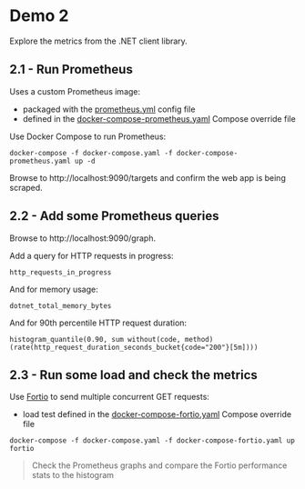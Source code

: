 # Demo 2

Explore the metrics from the .NET client library.

## 2.1 - Run Prometheus

Uses a custom Prometheus image:

- packaged with the [prometheus.yml](./prometheus/prometheus.yml) config file
- defined in the [docker-compose-prometheus.yaml](./docker-compose-prometheus.yaml) Compose override file

Use Docker Compose to run Prometheus:

```
docker-compose -f docker-compose.yaml -f docker-compose-prometheus.yaml up -d
```

Browse to http://localhost:9090/targets and confirm the web app is being scraped.

## 2.2 - Add some Prometheus queries

Browse to http://localhost:9090/graph.

Add a query for HTTP requests in progress:

```
http_requests_in_progress
```

And for memory usage:

```
dotnet_total_memory_bytes
```

And for 90th percentile HTTP request duration:

```
histogram_quantile(0.90, sum without(code, method) (rate(http_request_duration_seconds_bucket{code="200"}[5m])))
```

## 2.3 - Run some load and check the metrics

Use [Fortio](https://github.com/fortio/fortio/) to send multiple concurrent GET requests:

- load test defined in the [docker-compose-fortio.yaml](./docker-compose-fortio.yaml) Compose override file

```
docker-compose -f docker-compose.yaml -f docker-compose-fortio.yaml up fortio
```

> Check the Prometheus graphs and compare the Fortio performance stats to the histogram